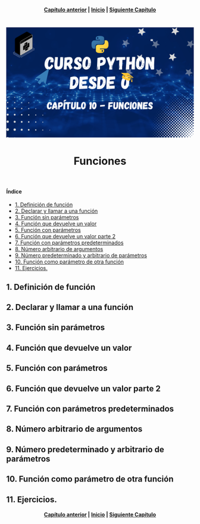 <h4 align="center">
<a href="https://github.com/tecxion/Curso-Python/tree/main/09_Bucles/readme.md">Capítulo anterior</a> | <a href="https://github.com/tecxion/Curso-Python/tree/main">Inicio</a> | <a href="https://github.com/tecxion/Curso-Python/tree/main/11_Modulos/readme.md">Siguiente Capítulo</a>
</h4>

<h1 align="center">
<img src="https://github.com/tecxion/Curso-Python/blob/main/Media/funciones.png">
</h1>


<h1 align="center">Funciones</h1><br>


<h4>Índice</h4>

- [1. Definición de función](#1-definición-de-función)
- [2. Declarar y llamar a una función](#2-declarar-y-llamar-a-una-función)
- [3. Función sin parámetros](#3-función-sin-parámetros)
- [4. Función que devuelve un valor](#4-función-que-devuelve-un-valor)
- [5. Función con parámetros](#5-función-con-parámetros)
- [6. Función que devuelve un valor parte 2](#6-función-que-devuelve-un-valor-parte-2)
- [7. Función con parámetros predeterminados](#7-función-con-parámetros-predeterminados)
- [8. Número arbitrario de argumentos](#8-número-arbitrario-de-argumentos)
- [9. Número predeterminado y arbitrario de parámetros](#9-número-predeterminado-y-arbitrario-de-parámetros)
- [10. Función como parámetro de otra función](#10-función-como-parámetro-de-otra-función)
- [11. Ejercicios.](#11-ejercicios)



<a name = "1-definición-de-función"></a>

## 1. Definición de función



<a name = "2-declarar-y-llamar-a-una-función"></a>

## 2. Declarar y llamar a una función


<a name ="3-función-sin-parámetros"></a>

## 3. Función sin parámetros

<a name = "4-función-que-devuelve-un-valor" ></a>

## 4. Función que devuelve un valor


<a name = "5-función-con-parámetros" ></a>

## 5. Función con parámetros


<a name = "6-función-que-devuelve-un-valor-parte-2" ></a>

## 6. Función que devuelve un valor parte 2


<a name = "7-función-con-parámetros-predeterminados" ></a>

## 7. Función con parámetros predeterminados


<a name = "8-número-arbitrario-de-argumentos" ></a>

## 8. Número arbitrario de argumentos

<a name = "9-número-predeterminado-y-arbitrario-de-parámetros" ></a>

## 9. Número predeterminado y arbitrario de parámetros


<a name = "10-función-como-parámetro-de-otra-función" ></a>

## 10. Función como parámetro de otra función


<a name = "11-ejercicios" ></a>

## 11. Ejercicios.





















<h4 align="center">
<a href="https://github.com/tecxion/Curso-Python/tree/main/09_Bucles/readme.md">Capítulo anterior</a> | <a href="https://github.com/tecxion/Curso-Python/tree/main">Inicio</a> | <a href="https://github.com/tecxion/Curso-Python/tree/main/11_Modulos/readme.md">Siguiente Capítulo</a>
</h4>
